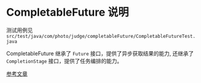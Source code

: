 # CompletableFuture 说明

测试用例见 `src/test/java/com/photo/judge/completableFuture/CompletableFutureTest.java`

CompletableFuture 继承了 `Future` 接口，提供了异步获取结果的能力, 还继承了 `CompletionStage` 接口，提供了任务编排的能力。

[参考文章](https://juejin.cn/post/7212466685450207290)